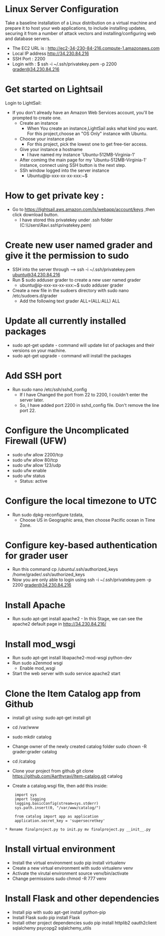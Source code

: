 # Linux Server Configuration
   Take a baseline installation of a Linux distribution on a virtual machine and prepare it to host your web applications, to include installing updates, securing it from a number of attack vectors and installing/configuring web and database servers.
   * The EC2 URL is : http://ec2-34-230-84-216.compute-1.amazonaws.com
   * Local IP address http://34.230.84.216 
   * SSH Port : 2200
   * Login with : $ ssh -i ~/.ssh/privatekey.pem -p 2200 grader@34.230.84.216
 # Get started on Lightsail
  Login to LightSail:
   * If you don't already have an Amazon Web Services account, you'll be prompted to create one.
      * Create an instance
        - When You create an instance,LightSail asks what kind you want. For this project,choose an "OS Only" instance with Ubuntu.
      * Choose your instance plan
        - For this project, pick the lowest one to get free-tier access.
      * Give your instance a hostname
        - I have named my instance 'Ubuntu-512MB-Virginia-1'
      * After comimg the main page for my 'Ubuntu-512MB-Virginia-1' instance, connect using SSH button is the next step.
      * SSh window logged into the server instance
        - Ubuntu@ip-xxx-xx-xx-xxx:~$
 # How to get private key :
   * Go to https://lightsail.aws.amazon.com/ls/webapp/account/keys ,then click download button. 
       - I have stored this privatekey under .ssh folder (C:\Users\Ravi\.ssh\privatekey.pem) 
 # Create new user named grader and give it the permission to sudo
   * SSH into the server through --> ssh -i ~/.ssh/privatekey.pem ubuntu@34.230.84.216
   * Run $ sudo adduser grader to create a new user named grader
        - ubuntu@ip-xxx-xx-xx-xxx:~$ sudo adduser grader
   * Create a new file in the sudoers directory with sudo nano /etc/sudoers.d/grader
        - Add the following text grader ALL=(ALL:ALL) ALL   
 # Update all currently installed packages
   * sudo apt-get update - command will update list of packages and their versions on your machine.
   * sudo apt-get upgrade - command will install the packages
 # Add SSH port 
   * Run sudo nano /etc/ssh/sshd_config
      - If I have Changed the port from 22 to 2200, I couldn't enter the server later.
      - So, I have added port 2200 in sshd_config file. Don't remove the line port 22. 
 # Configure the Uncomplicated Firewall (UFW)     
   * sudo ufw allow 2200/tcp
   * sudo ufw allow 80/tcp
   * sudo ufw allow 123/udp
   * sudo ufw enable
   * sudo ufw status
       - Status: active
 # Configure the local timezone to UTC
   * Run sudo dpkg-reconfigure tzdata,
     - Choose US in Geographic area, then choose Pacific ocean in Time Zone.
 # Configure key-based authentication for grader user
   * Run this command cp /ubuntu/.ssh/authorized_keys /home/grader/.ssh/authorized_keys 
   * Now you are only able to login using ssh -i ~/.ssh/privatekey.pem -p 2200 grader@34.230.84.216
 # Install Apache
   * Run sudo apt-get install apache2
    - In this Stage, we can see the apache2 default page in http://34.230.84.216/
 # Install mod_wsgi
   * Run sudo apt-get install libapache2-mod-wsgi python-dev
   * Run sudo a2enmod wsgi
       - Enable mod_wsgi
   * Start the web server with sudo service apache2 start
 # Clone the Item Catalog app from Github 
   * install git using: sudo apt-get install git
   * cd /var/www
   * sudo mkdir catalog
   * Change owner of the newly created catalog folder sudo chown -R grader:grader catalog
   * cd /catalog
   * Clone your project from github git clone https://github.com/Aarthyravi/Item-catalog.git catalog
   * Create a catalog.wsgi file, then add this inside:
       
          import sys
          import logging
          logging.basicConfig(stream=sys.stderr)
          sys.path.insert(0, "/var/www/catalog/")
      
          from catalog import app as application
          application.secret_key = 'supersecretkey'
    * Rename finalproject.py to init.py mv finalproject.py __init__.py  
 # Install virtual environment
   - Install the virtual environment sudo pip install virtualenv
   - Create a new virtual environment with sudo virtualenv venv
   - Activate the virutal environment source venv/bin/activate
   - Change permissions sudo chmod -R 777 venv 
 # Install Flask and other dependencies
   - Install pip with sudo apt-get install python-pip
   - Install Flask sudo pip install Flask
   - Install other project dependencies sudo pip install httplib2 oauth2client sqlalchemy psycopg2 sqlalchemy_utils   
    
